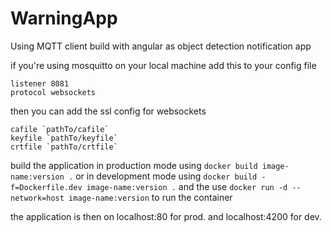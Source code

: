 # WarningApp

Using MQTT client build with angular as object detection notification app

if you're using mosquitto on your local machine add this to your config file

```
listener 8081
protocol websockets
```
then you can add the ssl config for websockets

```
cafile `pathTo/cafile`
keyfile `pathTo/keyfile`
crtfile `pathTo/crtfile`
```
build the application in production mode using
`docker build image-name:version .`
or in development mode using
`docker build -f=Dockerfile.dev image-name:version .`
and the use `docker run -d --network=host image-name:version` to run the container

the application is then on localhost:80 for prod. and localhost:4200 for dev.

